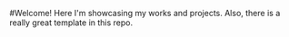 #Welcome!
Here I'm showcasing my works and projects.
Also, there is a really great template in this repo.